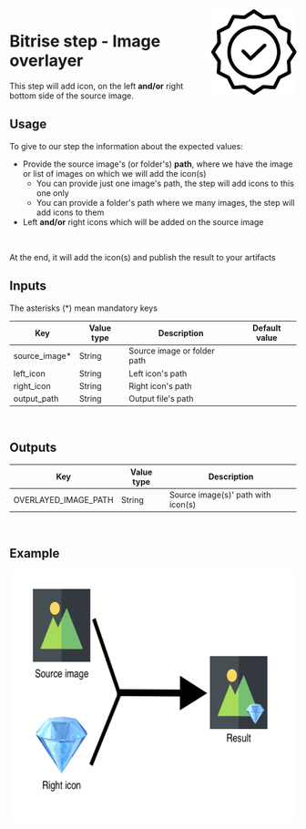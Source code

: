 <img align="right" src="assets/icon.svg" width="150" height="150" >

# Bitrise step - Image overlayer

This step will add icon, on the left **and/or** right bottom side of the source image.

## Usage

To give to our step the information about the expected values:
- Provide the source image's (or folder's) **path**, where we have the image or list of images on which we will add the icon(s)
  - You can provide just one image's path, the step will add icons to this one only
  - You can provide a folder's path where we many images, the step will add icons to them
- Left **and/or** right icons which will be added on the source image

<br/>

At the end, it will add the icon(s) and publish the result to your artifacts

## Inputs

The asterisks (*) mean mandatory keys

|Key             |Value type                     |Description    |Default value        
|----------------|-------------|--------------|--------------|
|source_image* |String |Source image or folder path||
|left_icon |String |Left icon's path||
|right_icon |String |Right icon's path||
|output_path |String |Output file's path ||

<br />

## Outputs

|Key             |Value type    |Description
|----------------|-------------|--------------|
|OVERLAYED_IMAGE_PATH |String |Source image(s)' path with icon(s)|

<br />

## Example

<img align="center" src="assets/demo.png" width="600" height="442" >

<br />

